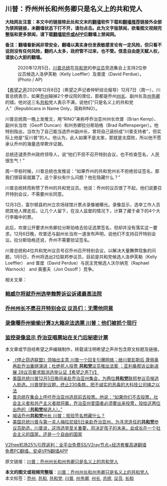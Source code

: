  <h2>川普：乔州州长和州务卿只是名义上的共和党人</h2> <p class="notice"><b>大陆网友注意：本文中的链接除此处和文末的<a href="https://github.com/bannedbook/fanqiang" >翻墙</a>软件下载和<a href="https://github.com/killgcd/justmysocks/blob/master/README.md">翻墙推荐</a>链接外全部为禁网链接，未翻墙状态下打不开，请勿点击。此为文字版禁闻，欲看图文视频完整版和更多禁闻，请下载<a href="https://github.com/bannedbook/fanqiang">翻墙软件或APP</a>后翻墙上禁闻网。</p><p>备注：翻墙看新闻非常安全，翻墙以真实身份发表敏感言论有一定风险，但只看不说则没有任何风险，翻的人太多，政府管不过来，也不管。信息自由是天赋人权，请放心大胆的翻墙。</b></p>  <div class="entry"> <figure><figcaption>2020年12月5日，<a href="https://www.bannedbook.org/bnews/tag/%e5%b7%9d%e6%99%ae/" class="st_tag internal_tag" rel="tag" title="标签 川普 下的日志">川普</a><a href="https://www.bannedbook.org/bnews/tag/%e6%80%bb%e7%bb%9f/" class="st_tag internal_tag" rel="tag" title="标签 总统 下的日志">总统</a>在<a href="https://www.bannedbook.org/bnews/tag/%e5%85%b1%e5%92%8c%e5%85%9a/" class="st_tag internal_tag" rel="tag" title="标签 共和党 下的日志">共和党</a>的参<a href="https://www.bannedbook.org/bnews/tag/%e8%ae%ae%e5%91%98/" class="st_tag internal_tag" rel="tag" title="标签 议员 下的日志">议员</a>竞选集会上支持2位参议员候选人洛伊芙勒（Kelly Loeffler）及普度（David Perdue）。 (Photo / AP) </figcaption></figure> <p>【<span class='wp_keywordlink_affiliate'><a href="https://www.soundofhope.org" title="希望之声" target="_blank">希望之声</a></span>2020年12月8日】（希望之声记者仲轩综合报导）12月7日（周一），川普总统表示，如果<a href="https://www.bannedbook.org/bnews/tag/%E4%B9%94%E5%B7%9E/" class="st_tag internal_tag" rel="tag" title="标签 乔州 下的日志">乔州</a>输掉2个参议院的席位，那都是乔州<a href="https://www.bannedbook.org/bnews/tag/%E5%B7%9E%E9%95%BF/" class="st_tag internal_tag" rel="tag" title="标签 州长 下的日志">州长</a>、副州长及<a href="https://www.bannedbook.org/bnews/tag/%E5%B7%9E%E5%8A%A1%E5%8D%BF/" class="st_tag internal_tag" rel="tag" title="标签 州务卿 下的日志">州务卿</a>的错。他对这三名<a href="https://www.bannedbook.org/bnews/tag/%E5%85%B1%E5%92%8C/" class="st_tag internal_tag" rel="tag" title="标签 共和 下的日志">共和</a>党人表示不满，说他们“只是名义上的共和党人”（Republicans in Name Only，简称RINO）。</p> <p>川普总统周一晚上发推文，用“RINO”来称呼乔治亚州州长坎普（Brian Kemp）、副州长当坎（Geoff Duncan）和州务卿拉分斯珀格（Brad Raffensperger）。他特别指出，当坎为了自己能当选乔州副州长，曾将自己装扮成“川普支持者”，但实际上他是“反川普”的人。他认为，此人如果不是太笨，那就是太腐败，所以他不愿承认乔州的海量选举欺诈证据。</p> <p>总统还谴责乔州政府领导人，说“他们不但不召开特别会议，也不检查签名，人民很生气！”</p> <p></p>  <p>周一早些时候，川普总统也发推说：“如果乔州的共和党州长不拒绝验证签名，那我们很容易就赢了。这个家伙有什么问题？他在隐藏什么？”</p> <p>川普总统转而称赞了乔州的共和党议员。他说：乔州的议员很了不起，他们说要召开特别会议，不需要州长同意。</p> <p>12月3日，富尔顿县的州立农场球馆计票点录像被曝光。录像显示，选举工作人员把其他人撵走后，让几个人留下，在没人监督的情况下，计算了藏于桌下的4个大行李箱中的票。</p> <p>此后，坎普公开要求州务卿拉分斯珀格去验证选票签名，但却并没有落实这一要求。12月6日晚，坎普还与副州长当坎一道发布声明，说他们不支持召开特别会议。拉分斯珀格还说，乔州不需要验证签名。</p>  <p>川普总统和4位共和党州议员号召乔州召开特别会议，以解决大量舞弊现象的问题。1月5日，乔州将选出2位联邦参议员，目前是共和党候选人洛伊芙勒（Kelly Loeffler） and 普度（David Perdue）与民主党候选人沃尔纳克（Raphael Warnock） and 奥塞夫（Jon Ossoff ）竞争。</p> <p>相关文章：</p> <h3><a href="https://www.soundofhope.org/post/451315">鲍威尔将就乔州选举舞弊诉讼诉诸最高法院</a></h3> <h3><a href="https://www.soundofhope.org/post/451297">乔州州长不愿召开特别会议 议员们：无需他同意</a></h3> <h3><a href="https://www.soundofhope.org/post/450163">录像曝乔州偷偷计算3大箱非法选票 川普：他们被抓个现行</a></h3> <h3><a href="https://www.soundofhope.org/post/449872">监控录像显示 乔治亚唱票站在关门后秘密计票</a></h3> <p>本文章或节目经希望之声编辑制作，转载请注明希望之声并包含原文标题及链接。</p> <ul class='op-related-articles' title='相关阅读'> <li><a href='https://www.bannedbook.org/bnews/cbnews/20201209/1444317.html' target='_blank'>《停止窃选联盟》领袖出主意  川普一个回复引爆网络；继川普彭斯后 蓬佩奥再赴乔治重磅演讲；杜绝死人投票 <b>共和党</b>议员推出法案 ；亚利桑那诉讼新进展   28议员要求取消选举认证【希望之声TV】</a></li> <li><a href='https://www.bannedbook.org/bnews/bannedvideo/20201208/1444225.html' target='_blank'>美国总统川普12月5日晚间亲赴乔治亚州集会，为两位<b>共和党</b>联邦参议员候选人助选。川普提到议题，终止230条款，把不诚实的恶毒的大科技公司绳之以法</a></li> <li><a href='https://www.bannedbook.org/bnews/bannedvideo/20201208/1444166.html' target='_blank'>普总统在集会上呼吁乔治亚州选民前去投票。他说：“如果你们不去投票，社会主义者和共产主义者就将赢，乔治亚州爱国者必须要出来投票，投给这两位出色的（<b>共和党</b>候选人）。”</a></li> <li><a href='https://www.bannedbook.org/bnews/taiwannews/20201208/1444138.html' target='_blank'>喊话乔州<b>共和党</b>州长 川普：拒验签名想藏什么？</a></li> <li><a href='https://www.bannedbook.org/bnews/bannedvideo/20201208/1444117.html' target='_blank'>美国总统川普与第一夫人梅拉尼娅5日亲赴乔治亚州，为寻求连任的<b>共和党</b>参议员助选，川普说，这场选举至关重要，将决定孩子的未来，会成长在一个社会主义的国家，还是一个自由的国家</a></li> </ul> <p class="texttj"> <a href="https://www.bannedbook.org/forum23/topic22702.html" target="_blank">V2free机场25%引荐返利：全平台免费SS/V2ray节点+经济套餐高速翻墙</a><br/> <a href="https://github.com/bannedbook/fanqiang/wiki/%E7%A6%81%E9%97%BB%E7%BD%91%E5%AE%89%E5%8D%93%E7%BF%BB%E5%A2%99%E6%96%B0%E9%97%BBAPP" target="_blank">免费PC翻墙、安卓VPN翻墙APP</a></p><p>原文链接：<a class="src_link"  href="https://www.soundofhope.org/post/451612" target="_blank">川普：乔州州长和州务卿只是名义上的共和党人</a></p> <a name='sharetosocial'></a>       <div><b>本文的图文或视频完整版</b>：<a href='https://www.bannedbook.org/bnews/comments/20201209/1444393.html'>川普：乔州州长和州务卿只是名义上的共和党人</a></div>  </div><!--END ENTRY--> <div class="postfooter"> <div>本文标签：<a href="https://www.bannedbook.org/bnews/tag/%E4%B9%94%E5%B7%9E/" rel="tag">乔州</a>, <a href="https://www.bannedbook.org/bnews/tag/%E5%85%B1%E5%92%8C/" rel="tag">共和</a>, <a href="https://www.bannedbook.org/bnews/tag/%e5%85%b1%e5%92%8c%e5%85%9a/" rel="tag">共和党</a>, <a href="https://www.bannedbook.org/bnews/tag/%e5%b7%9d%e6%99%ae/" rel="tag">川普</a>, <a href="https://www.bannedbook.org/bnews/tag/%E5%B7%9E%E5%8A%A1%E5%8D%BF/" rel="tag">州务卿</a>, <a href="https://www.bannedbook.org/bnews/tag/%E5%B7%9E%E9%95%BF/" rel="tag">州长</a>, <a href="https://www.bannedbook.org/bnews/tag/%e6%80%bb%e7%bb%9f/" rel="tag">总统</a>, <a href="https://www.bannedbook.org/bnews/tag/%e8%ae%ae%e5%91%98/" rel="tag">议员</a>, <a href="https://www.bannedbook.org/bnews/tag/%E9%95%BF%E5%92%8C/" rel="tag">长和</a></div>  </div><!--END POSTFOOTER--> 